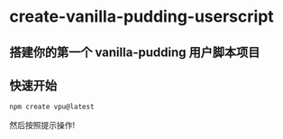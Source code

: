 # create-vanilla-pudding-userscript

## 搭建你的第一个 vanilla-pudding 用户脚本项目

## 快速开始

```bash
npm create vpu@latest
```

然后按照提示操作!
